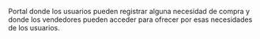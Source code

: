 Portal donde los usuarios pueden registrar alguna necesidad de compra y donde los vendedores pueden acceder para ofrecer por esas necesidades de los usuarios.